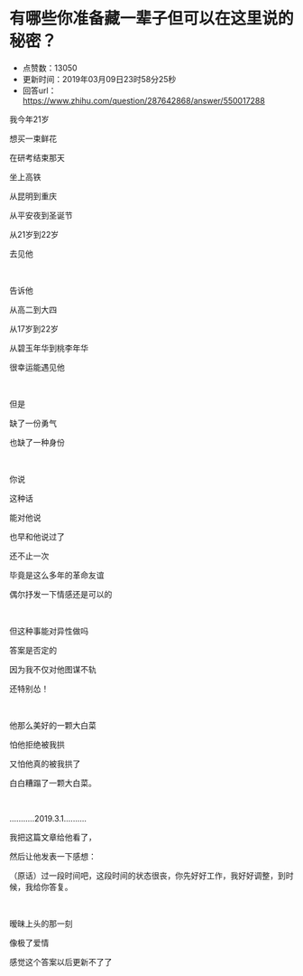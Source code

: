 # 有哪些你准备藏一辈子但可以在这里说的秘密？
- 点赞数：13050
- 更新时间：2019年03月09日23时58分25秒
- 回答url：https://www.zhihu.com/question/287642868/answer/550017288
<body>
 <p data-pid="rTtV9Ovc">我今年21岁</p>
 <p data-pid="aB-Vopai">想买一束鲜花</p>
 <p data-pid="6VWo_wVJ">在研考结束那天</p>
 <p data-pid="eTDmQKny">坐上高铁</p>
 <p data-pid="filZzeUL">从昆明到重庆</p>
 <p data-pid="6TA6RRkW">从平安夜到圣诞节</p>
 <p data-pid="lmL1ZlbR">从21岁到22岁</p>
 <p data-pid="N-xz1NCB">去见他</p>
 <p class="ztext-empty-paragraph"><br></p>
 <p data-pid="_HRyjn_y">告诉他</p>
 <p data-pid="h7IAwIy_">从高二到大四</p>
 <p data-pid="QXpU_SZs">从17岁到22岁</p>
 <p data-pid="-lpuKi_6">从碧玉年华到桃李年华</p>
 <p data-pid="ShAJn7m1">很幸运能遇见他</p>
 <p class="ztext-empty-paragraph"><br></p>
 <p data-pid="ZLVqlcUL">但是</p>
 <p data-pid="UJbPAwzC">缺了一份勇气</p>
 <p data-pid="YSTK40iI">也缺了一种身份</p>
 <p class="ztext-empty-paragraph"><br></p>
 <p data-pid="5skRz8gK">你说</p>
 <p data-pid="ax8CA_CH">这种话</p>
 <p data-pid="gHkUQuVH">能对他说</p>
 <p data-pid="7kiFepFQ">也早和他说过了</p>
 <p data-pid="-xKd9b_u">还不止一次</p>
 <p data-pid="TmPtuMd-">毕竟是这么多年的革命友谊</p>
 <p data-pid="3h43XyBJ">偶尔抒发一下情感还是可以的</p>
 <p class="ztext-empty-paragraph"><br></p>
 <p data-pid="Vtxisyck">但这种事能对异性做吗</p>
 <p data-pid="x9IOGsSQ">答案是否定的</p>
 <p data-pid="h2CxcEBL">因为我不仅对他图谋不轨</p>
 <p data-pid="LX0-zu85">还特别怂！</p>
 <p class="ztext-empty-paragraph"><br></p>
 <p data-pid="4aCTJD3o">他那么美好的一颗大白菜</p>
 <p data-pid="fQk1CR7z">怕他拒绝被我拱</p>
 <p data-pid="LlmO1oKD">又怕他真的被我拱了</p>
 <p data-pid="GkmVSNq8">白白糟蹋了一颗大白菜。</p>
 <p class="ztext-empty-paragraph"><br></p>
 <p data-pid="A93Dlg9W">...........2019.3.1..........</p>
 <p data-pid="8wBrajcs">我把这篇文章给他看了，</p>
 <p data-pid="WeSeCBS5">然后让他发表一下感想：</p>
 <p data-pid="YOfmSDKh">（原话）过一段时间吧，这段时间的状态很丧，你先好好工作，我好好调整，到时候，我给你答复。</p>
 <p class="ztext-empty-paragraph"><br></p>
 <p data-pid="UzVwrPD3">暧昧上头的那一刻</p>
 <p data-pid="L8aCalU8">像极了爱情</p>
 <p data-pid="HvHclWlx">感觉这个答案以后更新不了了</p>
 <p></p>
</body>